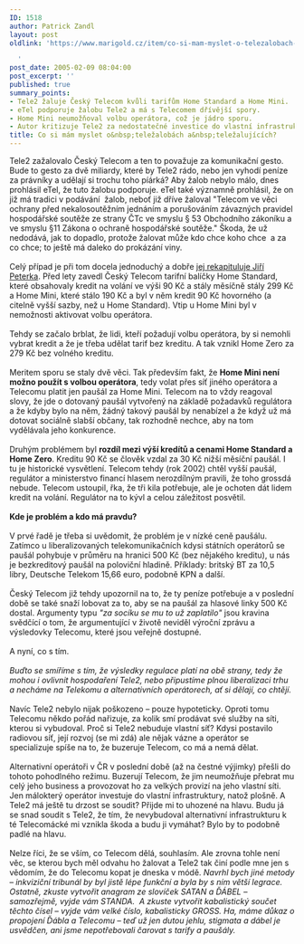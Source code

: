 ```yaml
---
ID: 1518
author: Patrick Zandl
layout: post
oldlink: 'https://www.marigold.cz/item/co-si-mam-myslet-o-telezalobach-a-telezalujicich

  '
post_date: 2005-02-09 08:04:00
post_excerpt: ''
published: true
summary_points:
- Tele2 žaluje Český Telecom kvůli tarifům Home Standard a Home Mini.
- eTel podporuje žalobu Tele2 a má s Telecomem dřívější spory.
- Home Mini neumožňoval volbu operátora, což je jádro sporu.
- Autor kritizuje Tele2 za nedostatečné investice do vlastní infrastruktury.
title: Co si mám myslet o&nbsp;teležalobách a&nbsp;teležalujících?
---
```


<p>Tele2 zažalovalo Český Telecom a ten to považuje za komunikační
gesto. Bude to gesto za dvě miliardy, které by Tele2 rádo, nebo jen
vyhodí peníze za právníky a udělají si trochu toho píárká? Aby žalob
nebylo málo, dnes prohlásil eTel, že tuto žalobu podporuje. eTel také
významně prohlásil, že on již má tradici v podávání&nbsp; žalob, neboť
již dříve žaloval "Telecom ve věci ochrany před nekalosoutěžním
jednáním a porušováním závazných pravidel hospodářské soutěže ze strany
ČTc ve smyslu § 53 Obchodního zákoníku a ve smyslu §11 Zákona o ochraně
hospodářské soutěže." Škoda, že už nedodává, jak to dopadlo, protože
žalovat může kdo chce koho chce&nbsp; a za co chce; to ještě má daleko
do prokázání viny. <br />
<br />
Celý případ je při tom docela jednoduchý a dobře <a href="http://www.lupa.cz/clanek.php3?show=3938" >jej rekapituluje Jiří Peterka</a>.
Před lety zavedl Český Telecom tarifní balíčky Home Standard, které
obsahovaly kredit na volání ve výši 90 Kč a stály měsíčně stály 299 Kč
a Home Mini, které stálo 190 Kč a byl v něm kredit 90 Kč hovorného (a
citelně vyšší sazby, než u Home Standard). Vtip u Home Mini byl v
nemožnosti aktivovat volbu operátora. <br />
<br />
Tehdy se začalo brblat, že lidi, kteří požadují volbu operátora, by si
nemohli vybrat kredit a že je třeba udělat tarif bez kreditu. A tak
vznikl Home Zero za 279 Kč bez volného kreditu. <br />
<br />
Meritem sporu se staly dvě věci. Tak především fakt, že <b>Home Mini není možno použít s volbou operátora</b>,
tedy volat přes síť jiného operátora a Telecomu platit jen paušál za
Home Mini. Telecom na to vždy reagoval slovy, že jde o dotovaný paušál
vytvořený na základě požadavků regulátora a že kdyby bylo na něm, žádný
takový paušál by nenabízel a že když už má dotovat sociálně slabší
občany, tak rozhodně nechce, aby na tom vydělávala jeho konkurence. <br />
<br />
Druhým problémem byl <b>rozdíl mezi výší kredítů a cenami Home Standard a Home Zero</b>.
Kreditu 90 Kč se člověk vzdal za 30 Kč nižší měsíční paušál. I tu je
historické vysvětlení. Telecom tehdy (rok 2002) chtěl vyšší paušál,
regulátor a ministerstvo financí hlasem nerozdílným pravili, že toho
grossdá nebude. Telecom ustoupil, řka, že tři kila potřebuje, ale je
ochoten dát lidem kredit na volání. Regulátor na to kývl a celou
záležitost posvětil. <br />
<br />
<b>Kde je problém a kdo má pravdu?</b><br />
<br />
V prvé řadě je třeba si uvědomit, že problém je v nízké ceně paušálu.
Zatímco u liberalizovaných telekomunikačních kdysi státních operátorů
se paušál pohybuje v průměru na hranici 500 Kč (bez nějakého kreditu),
u nás je bezkreditový paušál na poloviční hladině. Příklady: britský BT
za 10,5 libry, Deutsche Telekom 15,66 euro, podobně KPN a další. <br />
<br />
Český Telecom již tehdy upozornil na to, že ty peníze potřebuje a v
poslední době se také snaží lobovat za to, aby se na paušál za hlasové
linky 500 Kč dostal. Argumenty typu <span style="font-style: italic;">"za socíku se mu to už zaplatilo"</span>
jsou kravina svědčící o tom, že argumentující v životě neviděl výroční
zprávu a výsledovky Telecomu, které jsou veřejně dostupné. <br />
<br />
A nyní, co s tím. <br />
<br />
<dfn>Buďto se smíříme s tím, že výsledky regulace platí na obě strany,
tedy že mohou i ovlivnit hospodaření Tele2, nebo připustíme plnou
liberalizaci trhu a necháme na Telekomu a alternativních operátorech,
ať si dělají, co chtějí.</dfn> <br />
<br />
Navíc Tele2 nebylo nijak poškozeno – pouze hypoteticky. Oproti tomu
Telecomu někdo pořád nařizuje, za kolik smí prodávat své služby na
síti, kterou si vybudoval. Proč si Tele2 nebuduje vlastní síť? Kdysi
postavilo radiovou síť, její rozvoj (se mi zdá) ale nějak vázne a
operátor se specializuje spíše na to, že buzeruje Telecom, co má a nemá
dělat. <br />
<br />
Alternativní operátoři v ČR v poslední době (až na čestné výjimky)
přešli do tohoto pohodlného režimu. Buzerují Telecom, že jim neumožňuje
přebrat mu celý jeho business a provozovat ho za velkých provizí na
jeho vlastní síti. Jen málokterý operátor investuje do vlastní
infrastruktury, natož plošně. A Tele2 má ještě tu drzost se soudit?
Přijde mi to uhozené na hlavu. Budu já se snad soudit s Tele2, že tím,
že nevybudoval alternativní infrastrukturu k té Telecomácké mi vznikla
škoda a budu ji vymáhat? Bylo by to podobně padlé na hlavu. <br />
<br />
Nelze říci, že se vším, co Telecom dělá, souhlasím. Ale zrovna tohle
není věc, se kterou bych měl odvahu ho žalovat a Tele2 tak činí podle
mne jen s vědomím, že do Telecomu kopat je dneska v módě. <span style="font-style: italic;">Navrhl
bych jiné metody – inkviziční tribunál by byl jistě lépe funkční a byla
by s ním větší legrace. Ostatně, zkuste vytvořit anagram ze slovíček
SATAN a ĎÁBEL – samozřejmě, vyjde vám STANDA.&nbsp; A zkuste vytvořit
kabalistický součet těchto čísel – vyjde vám velké číslo, kabalisticky
GROSS. Ha, máme důkaz o propojení Ďábla a Telecomu – teď už jen dutou
jehlu, stigmata a dábel je usvědčen, ani jsme nepotřebovali čarovat s
tarify a paušály. &nbsp;</span><br />
</p>